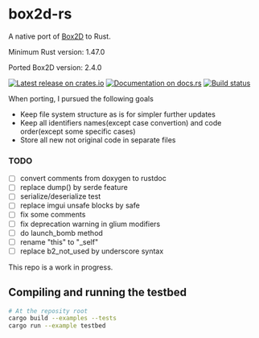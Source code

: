 # box2d-rs

A native port of [Box2D](https://github.com/erincatto/box2d) to Rust.

Minimum Rust version: 1.47.0

Ported Box2D version: 2.4.0

[![Latest release on crates.io](https://meritbadge.herokuapp.com/box2d-rs)](https://crates.io/crates/box2d-rs)
[![Documentation on docs.rs](https://docs.rs/box2d-rs/badge.svg)](https://docs.rs/box2d-rs)
[![Build status](https://github.com/HumMan/box2d-rs//workflows/Rust/badge.svg)](https://github.com/HumMan/box2d-rs//workflows/Rust/badge.svg)

When porting, I pursued the following goals
- Keep file system structure as is for simpler further updates
- Keep all identifiers names(except case convertion) and code order(except some specific cases)
- Store all new not original code in separate files

### TODO

- [ ] convert comments from doxygen to rustdoc
- [ ] replace dump() by serde feature
- [ ] serialize/deserialize test
- [ ] replace imgui unsafe blocks by safe
- [ ] fix some comments
- [ ] fix deprecation warning in glium modifiers
- [ ] do launch_bomb method
- [ ] rename "this" to "_self"
- [ ] replace b2_not_used by underscore syntax

This repo is a work in progress.

## Compiling and running the testbed
```bash
# At the reposity root
cargo build --examples --tests
cargo run --example testbed
```
